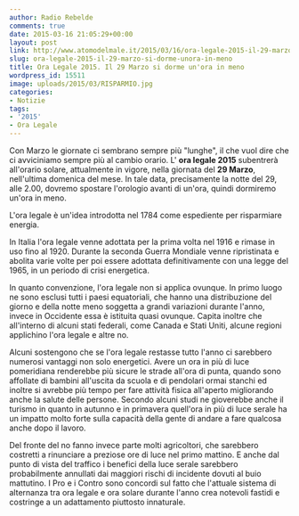 ```yaml
---
author: Radio Rebelde
comments: true
date: 2015-03-16 21:05:29+00:00
layout: post
link: http://www.atomodelmale.it/2015/03/16/ora-legale-2015-il-29-marzo-si-dorme-unora-in-meno/
slug: ora-legale-2015-il-29-marzo-si-dorme-unora-in-meno
title: Ora Legale 2015. Il 29 Marzo si dorme un'ora in meno
wordpress_id: 15511
image: uploads/2015/03/RISPARMIO.jpg
categories:
- Notizie
tags:
- '2015'
- Ora Legale
---
```


Con Marzo le giornate ci sembrano sempre più "lunghe", il che vuol dire che ci avviciniamo sempre più al cambio orario. L' **ora legale 2015** subentrerà all'orario solare, attualmente in vigore, nella giornata del **29 Marzo**, nell'ultima domenica del mese. In tale data, precisamente la notte del 29, alle 2.00, dovremo spostare l'orologio avanti di un'ora, quindi dormiremo un'ora in meno.

L'ora legale è un'idea introdotta nel 1784 come espediente per risparmiare energia.

In Italia l'ora legale venne adottata per la prima volta nel 1916 e rimase in uso fino al 1920. Durante la seconda Guerra Mondiale venne ripristinata e abolita varie volte per poi essere adottata definitivamente con una legge del 1965, in un periodo di crisi energetica.

In quanto convenzione, l'ora legale non si applica ovunque. In primo luogo ne sono esclusi tutti i paesi equatoriali, che hanno una distribuzione del giorno e della notte meno soggetta a grandi variazioni durante l'anno, invece in Occidente essa è istituita quasi ovunque. Capita inoltre che all'interno di alcuni stati federali, come Canada e Stati Uniti, alcune regioni applichino l'ora legale e altre no.

Alcuni sostengono che se l'ora legale restasse tutto l'anno ci sarebbero numerosi vantaggi non solo energetici. Avere un ora in più di luce pomeridiana renderebbe più sicure le strade all'ora di punta, quando sono affollate di bambini all'uscita da scuola e di pendolari ormai stanchi ed inoltre si avrebbe più tempo per fare attività fisica all'aperto migliorando anche la salute delle persone. Secondo alcuni studi ne gioverebbe anche il turismo in quanto in autunno e in primavera quell'ora in più di luce serale ha un impatto molto forte sulla capacità della gente di andare a fare qualcosa anche dopo il lavoro.

Del fronte del no fanno invece parte molti agricoltori, che sarebbero costretti a rinunciare a preziose ore di luce nel primo mattino. E anche dal punto di vista del traffico i benefici della luce serale sarebbero probabilmente annullati dai maggiori rischi di incidente dovuti al buio mattutino. I Pro e i Contro sono concordi sul fatto che l'attuale sistema di alternanza tra ora legale e ora solare durante l'anno crea notevoli fastidi e costringe a un adattamento piuttosto innaturale.
